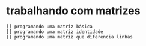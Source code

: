 # trabalhando com matrizes

    [] programando uma matriz básica
    [] programando uma matriz identidade
    [] programando uma matriz que diferencia linhas

    